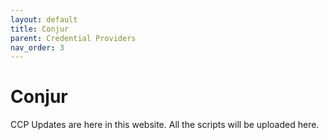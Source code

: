```yaml
---
layout: default
title: Conjur
parent: Credential Providers
nav_order: 3
---
```

# Conjur
CCP Updates are here in this website. All the scripts will be uploaded here.